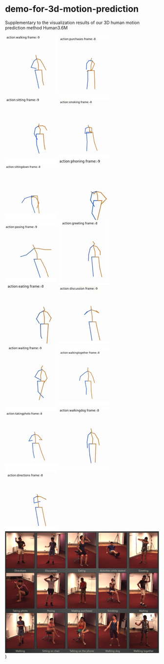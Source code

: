 # demo-for-3d-motion-prediction
Supplementary to the visualization results of our 3D human motion prediction method
Human3.6M


![Image text](https://github.com/zjhzjhzjhzjhzjh/demo-for-3d-motion-prediction/blob/main/img/walking.gif)
![Image text](https://github.com/zjhzjhzjhzjhzjh/demo-for-3d-motion-prediction/blob/main/img/purchases.gif)
![Image text](https://github.com/zjhzjhzjhzjhzjh/demo-for-3d-motion-prediction/blob/main/img/sitting.gif)
![Image text](https://github.com/zjhzjhzjhzjhzjh/demo-for-3d-motion-prediction/blob/main/img/smoking.gif)
![Image text](https://github.com/zjhzjhzjhzjhzjh/demo-for-3d-motion-prediction/blob/main/img/sittingdown.gif)
![Image text](https://github.com/zjhzjhzjhzjhzjh/demo-for-3d-motion-prediction/blob/main/img/phoning.gif)
![Image text](https://github.com/zjhzjhzjhzjhzjh/demo-for-3d-motion-prediction/blob/main/img/posing.gif)
![Image text](https://github.com/zjhzjhzjhzjhzjh/demo-for-3d-motion-prediction/blob/main/img/greeting.gif)
![Image text](https://github.com/zjhzjhzjhzjhzjh/demo-for-3d-motion-prediction/blob/main/img/eating.gif)
![Image text](https://github.com/zjhzjhzjhzjhzjh/demo-for-3d-motion-prediction/blob/main/img/discussion.gif)
![Image text](https://github.com/zjhzjhzjhzjhzjh/demo-for-3d-motion-prediction/blob/main/img/waiting.gif)
![Image text](https://github.com/zjhzjhzjhzjhzjh/demo-for-3d-motion-prediction/blob/main/img/walkingtogether.gif)
![Image text](https://github.com/zjhzjhzjhzjhzjh/demo-for-3d-motion-prediction/blob/main/img/takingphoto.gif)
![Image text](https://github.com/zjhzjhzjhzjhzjh/demo-for-3d-motion-prediction/blob/main/img/walkingdog.gif)
![Image text](https://github.com/zjhzjhzjhzjhzjh/demo-for-3d-motion-prediction/blob/main/img/directions.gif)
![Image text](https://github.com/zjhzjhzjhzjhzjh/demo-for-3d-motion-prediction/blob/main/img/1.png))
